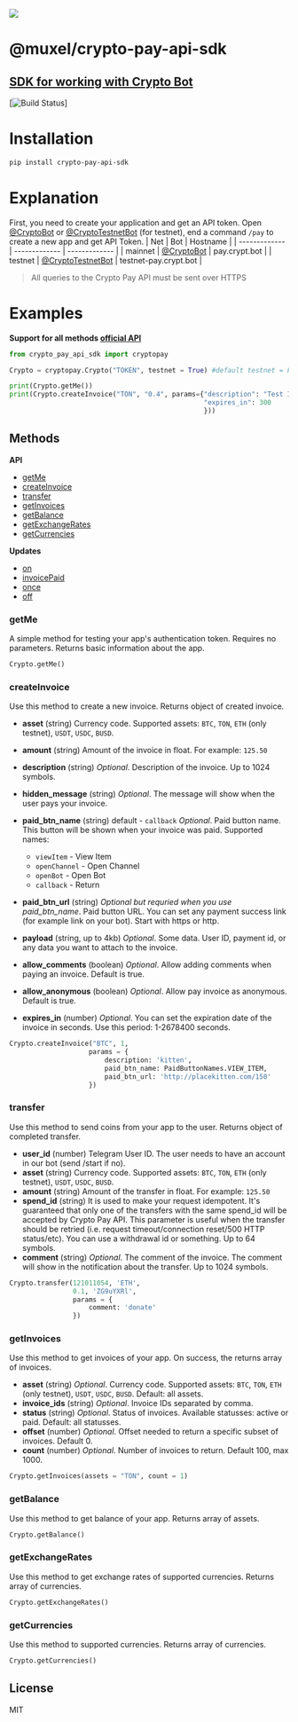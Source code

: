 ![](https://raw.githubusercontent.com/sllavon/crypto-pay-api-sdk/3e83818c975a47f4ca61209b478f2508224058db/media/header.svg)
# @muxel/crypto-pay-api-sdk
## [SDK for working with Crypto Bot](https://t.me/CryptoBot)

[![Build Status](https://travis-ci.org/joemccann/dillinger.svg?branch=master)]

# Installation
```sh
pip install crypto-pay-api-sdk
```

# Explanation

First, you need to create your application and get an API token.
Open [@CryptoBot](http://t.me/CryptoBot?start=pay) or [@CryptoTestnetBot](http://t.me/CryptoTestnetBot?start=pay) (for testnet), end a command `/pay` to create a new app and get API Token.
| Net  | Bot | Hostname |
| ------------- | ------------- | ------------- |
| mainnet  | [@CryptoBot](http://t.me/CryptoBot?start=pay)  | pay.crypt.bot |
| testnet  | [@CryptoTestnetBot](http://t.me/CryptoTestnetBot?start=pay)  | testnet-pay.crypt.bot |
>All queries to the Crypto Pay API must be sent over HTTPS



# Examples
**Support for all methods [official API](https://help.crypt.bot/crypto-pay-api)**
```python
from crypto_pay_api_sdk import cryptopay

Crypto = cryptopay.Crypto("TOKEN", testnet = True) #default testnet = False

print(Crypto.getMe())
print(Crypto.createInvoice("TON", "0.4", params={"description": "Test Invoice",
                                                 "expires_in": 300
                                                 }))
```

## Methods

**API**

* [getMe](#getMe)
* [createInvoice](#createInvoice)
* [transfer](#transfer)
* [getInvoices](#getInvoices)
* [getBalance](#getBalance)
* [getExchangeRates](#getExchangeRates)
* [getCurrencies](#getCurrencies)

**Updates**

* [on](#on)
* [invoicePaid](#invoicePaid)
* [once](#once)
* [off](#off)

### getMe

A simple method for testing your app's authentication token. Requires no parameters. Returns basic information about the app.

```python
Crypto.getMe()
```

### createInvoice

Use this method to create a new invoice. Returns object of created invoice.

* **asset** (string)
Currency code. Supported assets: `BTC`, `TON`, `ETH` (only testnet), `USDT`, `USDC`, `BUSD`.
* **amount** (string)
Amount of the invoice in float. For example: `125.50`
* **description** (string)
*Optional*. Description of the invoice. Up to 1024 symbols.
* **hidden_message** (string)
*Optional*. The message will show when the user pays your invoice.
* **paid_btn_name** (string) default - `callback`
*Optional*. Paid button name. This button will be shown when your invoice was paid. Supported names:

  * `viewItem` - View Item
  * `openChannel` - Open Channel
  * `openBot` - Open Bot
  * `callback` - Return

* **paid_btn_url** (string)
*Optional but requried when you use paid_btn_name*. Paid button URL. You can set any payment success link (for example link on your bot). Start with https or http.
* **payload** (string, up to 4kb)
*Optional*. Some data. User ID, payment id, or any data you want to attach to the invoice.
* **allow_comments** (boolean)
*Optional*. Allow adding comments when paying an invoice. Default is true.
* **allow_anonymous** (boolean)
*Optional*. Allow pay invoice as anonymous. Default is true.
* **expires_in** (number)
*Optional*. You can set the expiration date of the invoice in seconds. Use this period: 1-2678400 seconds.

```python
Crypto.createInvoice("BTC", 1,
                    params = {
                        description: 'kitten',
                        paid_btn_name: PaidButtonNames.VIEW_ITEM,
                        paid_btn_url: 'http://placekitten.com/150'
                    })
```

### transfer

Use this method to send coins from your app to the user. Returns object of completed transfer.

* **user_id** (number)
Telegram User ID. The user needs to have an account in our bot (send /start if no).
* **asset** (string)
Currency code. Supported assets: `BTC`, `TON`, `ETH` (only testnet), `USDT`, `USDC`, `BUSD`.
* **amount** (string)
Amount of the transfer in float. For example: `125.50`
* **spend_id** (string)
It is used to make your request idempotent. It's guaranteed that only one of the transfers with the same spend_id will be accepted by Crypto Pay API. This parameter is useful when the transfer should be retried (i.e. request timeout/connection reset/500 HTTP status/etc). You can use a withdrawal id or something. Up to 64 symbols.
* **comment** (string)
*Optional*. The comment of the invoice. The comment will show in the notification about the transfer. Up to 1024 symbols.

```python
Crypto.transfer(121011054, 'ETH',
                0.1, 'ZG9uYXRl',
                params = {
                    comment: 'donate'
                })
```

### getInvoices

Use this method to get invoices of your app. On success, the returns array of invoices.

* **asset** (string)
*Optional*. Currency code. Supported assets: `BTC`, `TON`, `ETH` (only testnet), `USDT`, `USDC`, `BUSD`. Default: all assets.
* **invoice_ids** (string)
*Optional*. Invoice IDs separated by comma.
* **status** (string)
*Optional*. Status of invoices. Available statusses: active or paid. Default: all statusses.
* **offset** (number)
*Optional*. Offset needed to return a specific subset of  invoices. Default 0.
* **count** (number)
*Optional*. Number of invoices to return. Default 100, max 1000.

```python
Crypto.getInvoices(assets = "TON", count = 1)
```

### getBalance

Use this method to get balance of your app. Returns array of assets.

```python
Crypto.getBalance()
```

### getExchangeRates

Use this method to get exchange rates of supported currencies. Returns array of currencies.

```python
Crypto.getExchangeRates()
```

### getCurrencies

Use this method to supported currencies. Returns array of currencies.

```python
Crypto.getCurrencies()
```

## License
MIT
